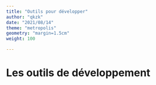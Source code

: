 ```yaml
---
title: "Outils pour développer"
author: "qkzk"
date: "2021/08/14"
theme: "metropolis"
geometry: "margin=1.5cm"
weight: 100

---
```


# Les outils de développement
